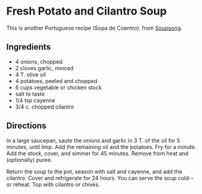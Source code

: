 [passover]: ../indices/passover.html

# Fresh Potato and Cilantro Soup

This is another Portuguese recipe (Sopa de Coentro), from [Soupsong](https://web.archive.org/web/20151229193308/http://www.soupsong.com/rpotato2.html).

## Ingredients

* 4 onions, chopped
* 2 cloves garlic, minced
* 4 T. olive oil
* 4 potatoes, peeled and chopped
* 6 cups vegetable or chicken stock
* salt to taste
* 1/4 tsp cayenne
* 3/4 c. chopped cilantro

## Directions

In a large saucepan, saute the onions and garlic in 3 T. of the oil for 5 minutes, until limp.  Add the remaining oil and the potatoes. Fry for a minute. Add the stock, cover, and simmer for 45 minutes. Remove from heat and (optionally) puree.

Return the soup to the pot, season with salt and cayenne, and add the cilantro. Cover and refrigerate for 24 hours. You can serve the soup cold--or reheat.  Top with cilantro or chives.

